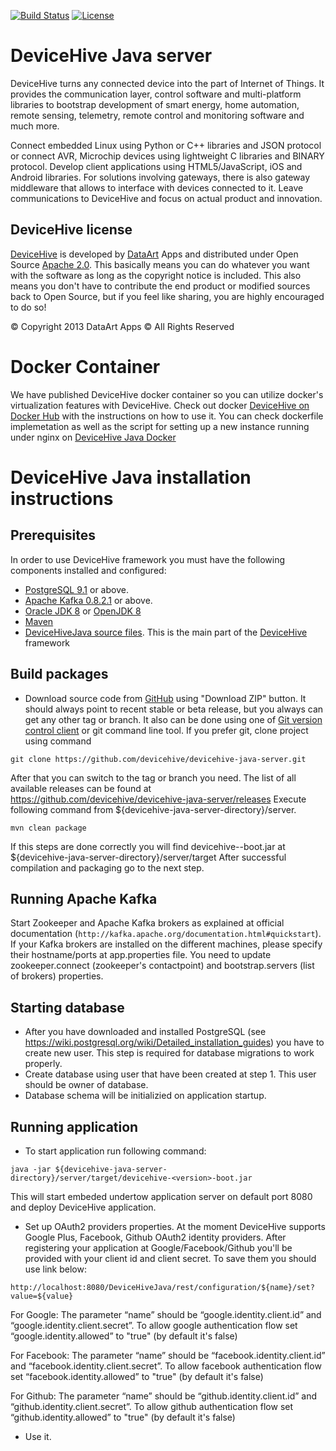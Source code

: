 [![Build Status](https://img.shields.io/travis/devicehive/devicehive-java-server/development.svg?style=flat-square)](https://travis-ci.org/devicehive/devicehive-java-server) [![License](https://img.shields.io/github/license/devicehive/devicehive-java-server.svg?style=flat-square)](LICENSE)

DeviceHive Java server
======================

[DeviceHive]: http://devicehive.com "DeviceHive framework"
[DataArt]: http://dataart.com "DataArt"

DeviceHive turns any connected device into the part of Internet of Things.
It provides the communication layer, control software and multi-platform
libraries to bootstrap development of smart energy, home automation, remote
sensing, telemetry, remote control and monitoring software and much more.

Connect embedded Linux using Python or C++ libraries and JSON protocol or
connect AVR, Microchip devices using lightweight C libraries and BINARY protocol.
Develop client applications using HTML5/JavaScript, iOS and Android libraries.
For solutions involving gateways, there is also gateway middleware that allows
to interface with devices connected to it. Leave communications to DeviceHive
and focus on actual product and innovation.

DeviceHive license
------------------

[DeviceHive] is developed by [DataArt] Apps and distributed under Open Source
[Apache 2.0](https://en.wikipedia.org/wiki/Apache_License). This basically means
you can do whatever you want with the software as long as the copyright notice
is included. This also means you don't have to contribute the end product or
modified sources back to Open Source, but if you feel like sharing, you are
highly encouraged to do so!

&copy; Copyright 2013 DataArt Apps &copy; All Rights Reserved

Docker Container
=========================================
We have published DeviceHive docker container so you can utilize docker's virtualization features with DeviceHive. Check out docker [DeviceHive on Docker Hub](https://hub.docker.com/r/devicehive/devicehive/) with the instructions on how to use it. You can check dockerfile implemetation as well as the script for setting up a new instance running under nginx on [DeviceHive Java Docker](https://github.com/devicehive/devicehive-java-docker) 

DeviceHive Java installation instructions
=========================================

Prerequisites
-------------
In order to use DeviceHive framework you must have the following components installed and configured:
* [PostgreSQL 9.1](http://www.postgresql.org/download/) or above.
* [Apache Kafka 0.8.2.1](http://kafka.apache.org/downloads.html) or above.
* [Oracle JDK 8](http://www.oracle.com/technetwork/java/javase/downloads/index.html) or [OpenJDK 8](http://openjdk.java.net/)
* [Maven](http://maven.apache.org/download.cgi)
* [DeviceHiveJava source files](https://github.com/devicehive/devicehive-java-server). This is the main part of the [DeviceHive] framework


Build packages
--------------
* Download source code from [GitHub](https://github.com/devicehive/devicehive-java-server) using "Download ZIP" button.
It should always point to recent stable or beta release, but you always can get any other tag or branch.
It also can be done using one of [Git version control client](http://git-scm.com/downloads/guis) or git command line tool.
If you prefer git, clone project using command

`git clone https://github.com/devicehive/devicehive-java-server.git`

After that you can switch to the tag or branch you need. The list of all available releases can be found at
https://github.com/devicehive/devicehive-java-server/releases
Execute following command from ${devicehive-java-server-directory}/server.

`mvn clean package`

If this steps are done correctly you will find devicehive-<version>-boot.jar at ${devicehive-java-server-directory}/server/target
After successful compilation and packaging go to the next step.

Running Apache Kafka
-----------------------
Start Zookeeper and Apache Kafka brokers as explained at official documentation (`http://kafka.apache.org/documentation.html#quickstart`).
If your Kafka brokers are installed on the different machines, please specify their hostname/ports at app.properties file.
You need to update zookeeper.connect (zookeeper's contactpoint) and bootstrap.servers (list of brokers) properties.

Starting database
---------------------
* After you have downloaded and installed PostgreSQL (see https://wiki.postgresql.org/wiki/Detailed_installation_guides) you have to create new user. This step is required for database migrations to work properly.
* Create database using user that have been created at step 1. This user should be owner of database.
* Database schema will be initializied on application startup.

Running application
---------------------
* To start application run following command:

 `java -jar ${devicehive-java-server-directory}/server/target/devicehive-<version>-boot.jar`

This will start embeded undertow application server on default port 8080 and deploy DeviceHive application.

* Set up OAuth2 providers properties. At the moment DeviceHive supports Google Plus, Facebook, Github OAuth2 identity providers.
After registering your application at Google/Facebook/Github you'll be provided with your client id and client secret.
To save them you should use link below:

`http://localhost:8080/DeviceHiveJava/rest/configuration/${name}/set?value=${value}`

For Google:
The parameter “name” should be “google.identity.client.id” and “google.identity.client.secret”.
To allow google authentication flow set “google.identity.allowed” to "true" (by default it's false)

For Facebook:
The parameter “name” should be “facebook.identity.client.id” and “facebook.identity.client.secret”.
To allow facebook authentication flow set “facebook.identity.allowed” to "true" (by default it's false)

For Github:
The parameter “name” should be “github.identity.client.id” and “github.identity.client.secret”.
To allow github authentication flow set “github.identity.allowed” to "true" (by default it's false)

* Use it.
